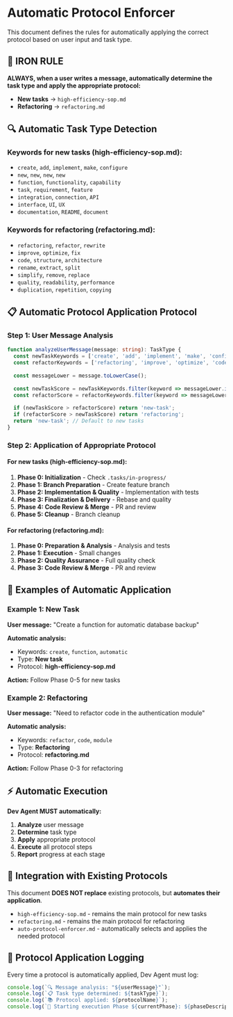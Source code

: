 # **Automatic Protocol Enforcer**

This document defines the rules for automatically applying the correct protocol based on user input and task type.

## **🚨 IRON RULE**

**ALWAYS, when a user writes a message, automatically determine the task type and apply the appropriate protocol:**

- **New tasks** → `high-efficiency-sop.md`
- **Refactoring** → `refactoring.md`

## **🔍 Automatic Task Type Detection**

### **Keywords for new tasks (high-efficiency-sop.md):**
- `create`, `add`, `implement`, `make`, `configure`
- `new`, `new`, `new`, `new`
- `function`, `functionality`, `capability`
- `task`, `requirement`, `feature`
- `integration`, `connection`, `API`
- `interface`, `UI`, `UX`
- `documentation`, `README`, `document`

### **Keywords for refactoring (refactoring.md):**
- `refactoring`, `refactor`, `rewrite`
- `improve`, `optimize`, `fix`
- `code`, `structure`, `architecture`
- `rename`, `extract`, `split`
- `simplify`, `remove`, `replace`
- `quality`, `readability`, `performance`
- `duplication`, `repetition`, `copying`

## **📋 Automatic Protocol Application Protocol**

### **Step 1: User Message Analysis**
```typescript
function analyzeUserMessage(message: string): TaskType {
  const newTaskKeywords = ['create', 'add', 'implement', 'make', 'configure', 'new', 'function', 'task'];
  const refactorKeywords = ['refactoring', 'improve', 'optimize', 'code', 'structure', 'architecture'];
  
  const messageLower = message.toLowerCase();
  
  const newTaskScore = newTaskKeywords.filter(keyword => messageLower.includes(keyword)).length;
  const refactorScore = refactorKeywords.filter(keyword => messageLower.includes(keyword)).length;
  
  if (newTaskScore > refactorScore) return 'new-task';
  if (refactorScore > newTaskScore) return 'refactoring';
  return 'new-task'; // Default to new tasks
}
```

### **Step 2: Application of Appropriate Protocol**

#### **For new tasks (high-efficiency-sop.md):**
1. **Phase 0: Initialization** - Check `.tasks/in-progress/`
2. **Phase 1: Branch Preparation** - Create feature branch
3. **Phase 2: Implementation & Quality** - Implementation with tests
4. **Phase 3: Finalization & Delivery** - Rebase and quality
5. **Phase 4: Code Review & Merge** - PR and review
6. **Phase 5: Cleanup** - Branch cleanup

#### **For refactoring (refactoring.md):**
1. **Phase 0: Preparation & Analysis** - Analysis and tests
2. **Phase 1: Execution** - Small changes
3. **Phase 2: Quality Assurance** - Full quality check
4. **Phase 3: Code Review & Merge** - PR and review

## **🎯 Examples of Automatic Application**

### **Example 1: New Task**
**User message:** "Create a function for automatic database backup"

**Automatic analysis:** 
- Keywords: `create`, `function`, `automatic`
- Type: **New task**
- Protocol: **high-efficiency-sop.md**

**Action:** Follow Phase 0-5 for new tasks

### **Example 2: Refactoring**
**User message:** "Need to refactor code in the authentication module"

**Automatic analysis:**
- Keywords: `refactor`, `code`, `module`
- Type: **Refactoring**
- Protocol: **refactoring.md**

**Action:** Follow Phase 0-3 for refactoring

## **⚡ Automatic Execution**

**Dev Agent MUST automatically:**

1. **Analyze** user message
2. **Determine** task type
3. **Apply** appropriate protocol
4. **Execute** all protocol steps
5. **Report** progress at each stage

## **🔄 Integration with Existing Protocols**

This document **DOES NOT replace** existing protocols, but **automates their application**.

- `high-efficiency-sop.md` - remains the main protocol for new tasks
- `refactoring.md` - remains the main protocol for refactoring
- `auto-protocol-enforcer.md` - automatically selects and applies the needed protocol

## **📝 Protocol Application Logging**

Every time a protocol is automatically applied, Dev Agent must log:

```typescript
console.log(`🔍 Message analysis: "${userMessage}"`);
console.log(`📋 Task type determined: ${taskType}`);
console.log(`📚 Protocol applied: ${protocolName}`);
console.log(`🚀 Starting execution Phase ${currentPhase}: ${phaseDescription}`);
```
